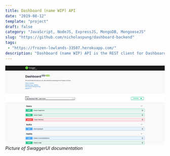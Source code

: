 ```yaml
---
title: Dashboard (name WIP) API
date: "2019-08-12"
template: "project"
draft: false
category: "JavaScript, NodeJS, ExpressJS, MongoDB, MongooseJS"
slug: "https://github.com/nicholaspung/dashboard-backend"
tags: 
 - "https://frozen-lowlands-33507.herokuapp.com/"
description: "Dashboard (name WIP) API is the REST client for Dashboard (name WIP). Current tools created are a todo list and a habit tracker. In addition to the technologies used, Dashboard (name WIP) API was built using PassportJS and SwaggerUI."
---
```

![](/media/dashboard-b.png)
*Picture of SwaggerUI documentation*